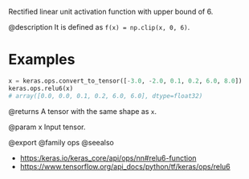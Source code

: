 Rectified linear unit activation function with upper bound of 6.

@description
It is defined as `f(x) = np.clip(x, 0, 6)`.

# Examples
```python
x = keras.ops.convert_to_tensor([-3.0, -2.0, 0.1, 0.2, 6.0, 8.0])
keras.ops.relu6(x)
# array([0.0, 0.0, 0.1, 0.2, 6.0, 6.0], dtype=float32)
```

@returns
A tensor with the same shape as `x`.

@param x
Input tensor.

@export
@family ops
@seealso
+ <https:/keras.io/keras_core/api/ops/nn#relu6-function>
+ <https://www.tensorflow.org/api_docs/python/tf/keras/ops/relu6>
